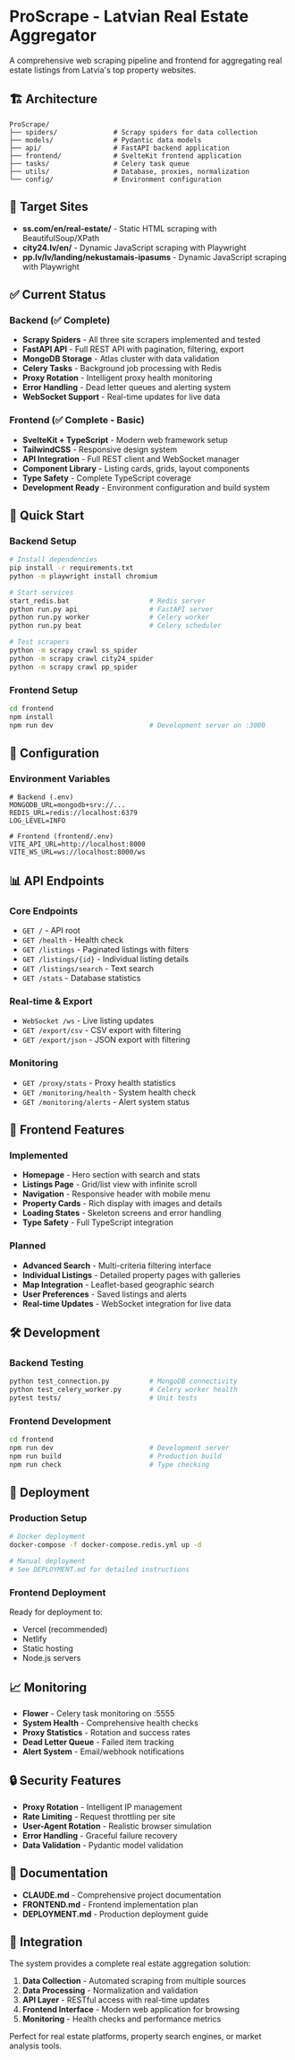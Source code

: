 # ProScrape - Latvian Real Estate Aggregator

A comprehensive web scraping pipeline and frontend for aggregating real estate listings from Latvia's top property websites.

## 🏗️ Architecture

```
ProScrape/
├── spiders/              # Scrapy spiders for data collection
├── models/               # Pydantic data models
├── api/                  # FastAPI backend application
├── frontend/             # SvelteKit frontend application
├── tasks/                # Celery task queue
├── utils/                # Database, proxies, normalization
└── config/               # Environment configuration
```

## 🎯 Target Sites

- **ss.com/en/real-estate/** - Static HTML scraping with BeautifulSoup/XPath
- **city24.lv/en/** - Dynamic JavaScript scraping with Playwright
- **pp.lv/lv/landing/nekustamais-ipasums** - Dynamic JavaScript scraping with Playwright

## ✅ Current Status

### Backend (✅ Complete)
- **Scrapy Spiders** - All three site scrapers implemented and tested
- **FastAPI API** - Full REST API with pagination, filtering, export
- **MongoDB Storage** - Atlas cluster with data validation
- **Celery Tasks** - Background job processing with Redis
- **Proxy Rotation** - Intelligent proxy health monitoring
- **Error Handling** - Dead letter queues and alerting system
- **WebSocket Support** - Real-time updates for live data

### Frontend (✅ Complete - Basic)
- **SvelteKit + TypeScript** - Modern web framework setup
- **TailwindCSS** - Responsive design system
- **API Integration** - Full REST client and WebSocket manager
- **Component Library** - Listing cards, grids, layout components
- **Type Safety** - Complete TypeScript coverage
- **Development Ready** - Environment configuration and build system

## 🚀 Quick Start

### Backend Setup
```bash
# Install dependencies
pip install -r requirements.txt
python -m playwright install chromium

# Start services
start_redis.bat                    # Redis server
python run.py api                  # FastAPI server
python run.py worker               # Celery worker
python run.py beat                 # Celery scheduler

# Test scrapers
python -m scrapy crawl ss_spider
python -m scrapy crawl city24_spider
python -m scrapy crawl pp_spider
```

### Frontend Setup
```bash
cd frontend
npm install
npm run dev                        # Development server on :3000
```

## 🔧 Configuration

### Environment Variables
```env
# Backend (.env)
MONGODB_URL=mongodb+srv://...
REDIS_URL=redis://localhost:6379
LOG_LEVEL=INFO

# Frontend (frontend/.env)
VITE_API_URL=http://localhost:8000
VITE_WS_URL=ws://localhost:8000/ws
```

## 📊 API Endpoints

### Core Endpoints
- `GET /` - API root
- `GET /health` - Health check
- `GET /listings` - Paginated listings with filters
- `GET /listings/{id}` - Individual listing details
- `GET /listings/search` - Text search
- `GET /stats` - Database statistics

### Real-time & Export
- `WebSocket /ws` - Live listing updates
- `GET /export/csv` - CSV export with filtering
- `GET /export/json` - JSON export with filtering

### Monitoring
- `GET /proxy/stats` - Proxy health statistics
- `GET /monitoring/health` - System health check
- `GET /monitoring/alerts` - Alert system status

## 🎨 Frontend Features

### Implemented
- **Homepage** - Hero section with search and stats
- **Listings Page** - Grid/list view with infinite scroll
- **Navigation** - Responsive header with mobile menu
- **Property Cards** - Rich display with images and details
- **Loading States** - Skeleton screens and error handling
- **Type Safety** - Full TypeScript integration

### Planned
- **Advanced Search** - Multi-criteria filtering interface
- **Individual Listings** - Detailed property pages with galleries
- **Map Integration** - Leaflet-based geographic search
- **User Preferences** - Saved listings and alerts
- **Real-time Updates** - WebSocket integration for live data

## 🛠️ Development

### Backend Testing
```bash
python test_connection.py          # MongoDB connectivity
python test_celery_worker.py       # Celery worker health
pytest tests/                      # Unit tests
```

### Frontend Development
```bash
cd frontend
npm run dev                        # Development server
npm run build                      # Production build
npm run check                      # Type checking
```

## 🔄 Deployment

### Production Setup
```bash
# Docker deployment
docker-compose -f docker-compose.redis.yml up -d

# Manual deployment
# See DEPLOYMENT.md for detailed instructions
```

### Frontend Deployment
Ready for deployment to:
- Vercel (recommended)
- Netlify
- Static hosting
- Node.js servers

## 📈 Monitoring

- **Flower** - Celery task monitoring on :5555
- **System Health** - Comprehensive health checks
- **Proxy Statistics** - Rotation and success rates
- **Dead Letter Queue** - Failed item tracking
- **Alert System** - Email/webhook notifications

## 🔒 Security Features

- **Proxy Rotation** - Intelligent IP management
- **Rate Limiting** - Request throttling per site
- **User-Agent Rotation** - Realistic browser simulation
- **Error Handling** - Graceful failure recovery
- **Data Validation** - Pydantic model validation

## 📝 Documentation

- **CLAUDE.md** - Comprehensive project documentation
- **FRONTEND.md** - Frontend implementation plan
- **DEPLOYMENT.md** - Production deployment guide

## 🤝 Integration

The system provides a complete real estate aggregation solution:
1. **Data Collection** - Automated scraping from multiple sources
2. **Data Processing** - Normalization and validation
3. **API Layer** - RESTful access with real-time updates
4. **Frontend Interface** - Modern web application for browsing
5. **Monitoring** - Health checks and performance metrics

Perfect for real estate platforms, property search engines, or market analysis tools.
